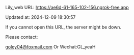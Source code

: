 Lily_web URL: https://ae6d-61-165-102-156.ngrok-free.app

Updated at: 2024-12-09 18:30:57

If you cannot open this URL, the server might be down.

Please contact: 

goley04@foxmail.com Or Wechat:GL_yeaH